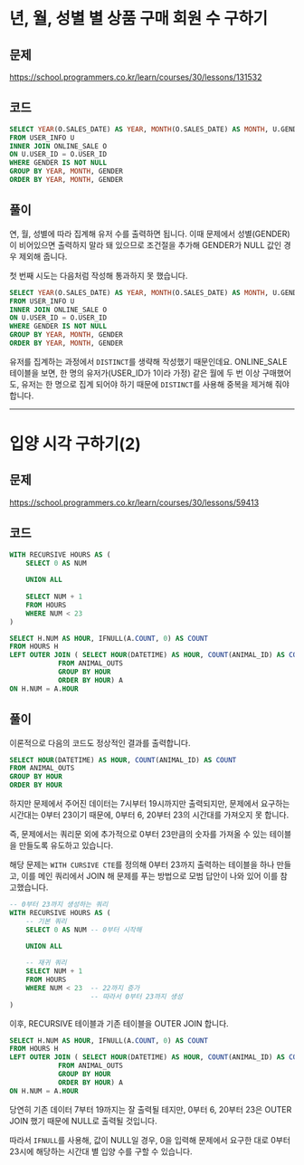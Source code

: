 # 년, 월, 성별 별 상품 구매 회원 수 구하기

## 문제

https://school.programmers.co.kr/learn/courses/30/lessons/131532

## 코드

```sql
SELECT YEAR(O.SALES_DATE) AS YEAR, MONTH(O.SALES_DATE) AS MONTH, U.GENDER AS GENDER, COUNT(DISTINCT U.USER_ID) AS USERS
FROM USER_INFO U
INNER JOIN ONLINE_SALE O
ON U.USER_ID = O.USER_ID
WHERE GENDER IS NOT NULL
GROUP BY YEAR, MONTH, GENDER
ORDER BY YEAR, MONTH, GENDER
```

## 풀이

연, 월, 성별에 따라 집계해 유저 수를 출력하면 됩니다. 이때 문제에서 성별(GENDER)이 비어있으면 출력하지 말라 돼 있으므로 조건절을 추가해 GENDER가 NULL 값인 경우 제외해 줍니다.

첫 번째 시도는 다음처럼 작성해 통과하지 못 했습니다.

```sql
SELECT YEAR(O.SALES_DATE) AS YEAR, MONTH(O.SALES_DATE) AS MONTH, U.GENDER AS GENDER, COUNT(U.USER_ID) AS USERS
FROM USER_INFO U
INNER JOIN ONLINE_SALE O
ON U.USER_ID = O.USER_ID
WHERE GENDER IS NOT NULL
GROUP BY YEAR, MONTH, GENDER
ORDER BY YEAR, MONTH, GENDER
```

유저를 집계하는 과정에서 <code>DISTINCT</code>를 생략해 작성했기 때문인데요. ONLINE_SALE 테이블을 보면, 한 명의 유저가(USER_ID가 1이라 가정) 같은 월에 두 번 이상 구매했어도, 유저는 한 명으로 집계 되어야 하기 때문에 <code>DISTINCT</code>를 사용해 중복을 제거해 줘야 합니다.

---

# 입양 시각 구하기(2)

## 문제

https://school.programmers.co.kr/learn/courses/30/lessons/59413

## 코드

```sql
WITH RECURSIVE HOURS AS (
    SELECT 0 AS NUM
    
    UNION ALL
    
    SELECT NUM + 1
    FROM HOURS
    WHERE NUM < 23
)

SELECT H.NUM AS HOUR, IFNULL(A.COUNT, 0) AS COUNT
FROM HOURS H
LEFT OUTER JOIN ( SELECT HOUR(DATETIME) AS HOUR, COUNT(ANIMAL_ID) AS COUNT
            FROM ANIMAL_OUTS
            GROUP BY HOUR
            ORDER BY HOUR) A
ON H.NUM = A.HOUR
```

## 풀이

이론적으로 다음의 코드도 정상적인 결과를 출력합니다.

```sql
SELECT HOUR(DATETIME) AS HOUR, COUNT(ANIMAL_ID) AS COUNT
FROM ANIMAL_OUTS
GROUP BY HOUR
ORDER BY HOUR
```

하지만 문제에서 주어진 데이터는 7시부터 19시까지만 출력되지만, 문제에서 요구하는 시간대는 0부터 23이기 때문에, 0부터 6, 20부터 23의 시간대를 가져오지 못 합니다.

즉, 문제에서는 쿼리문 외에 추가적으로 0부터 23만큼의 숫자를 가져올 수 있는 테이블을 만들도록 유도하고 있습니다.

해당 문제는 <code>WITH CURSIVE CTE</code>를 정의해 0부터 23까지 출력하는 테이블을 하나 만들고, 이를 메인 쿼리에서 JOIN 해 문제를 푸는 방법으로 모범 답안이 나와 있어 이를 참고했습니다.

```sql
-- 0부터 23까지 생성하는 쿼리
WITH RECURSIVE HOURS AS (
    -- 기본 쿼리
    SELECT 0 AS NUM -- 0부터 시작해
    
    UNION ALL

    -- 재귀 쿼리    
    SELECT NUM + 1
    FROM HOURS
    WHERE NUM < 23  -- 22까지 증가
                    -- 따라서 0부터 23까지 생성
)
```

이후, RECURSIVE 테이블과 기존 테이블을 OUTER JOIN 합니다.

```sql
SELECT H.NUM AS HOUR, IFNULL(A.COUNT, 0) AS COUNT
FROM HOURS H
LEFT OUTER JOIN ( SELECT HOUR(DATETIME) AS HOUR, COUNT(ANIMAL_ID) AS COUNT
            FROM ANIMAL_OUTS
            GROUP BY HOUR
            ORDER BY HOUR) A
ON H.NUM = A.HOUR
```

당연히 기존 데이터 7부터 19까지는 잘 출력될 테지만, 0부터 6, 20부터 23은 OUTER JOIN 했기 때문에 NULL로 출력될 것입니다.

따라서 <code>IFNULL</code>를 사용해, 값이 NULL일 경우, 0을 입력해 문제에서 요구한 대로 0부터 23시에 해당하는 시간대 별 입양 수를 구할 수 있습니다.